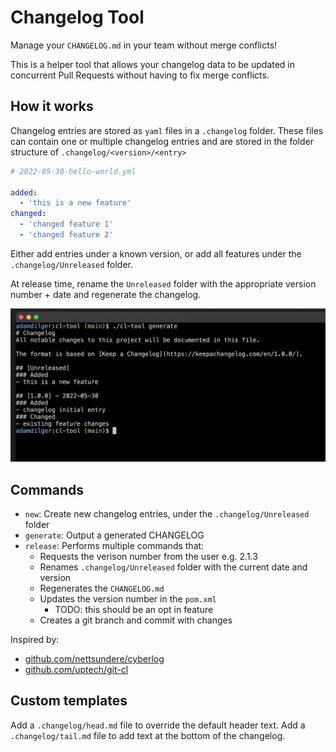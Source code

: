 # Changelog Tool

Manage your `CHANGELOG.md` in your team without merge conflicts!

This is a helper tool that allows your changelog data to be updated in concurrent Pull Requests without having to fix merge conflicts.

## How it works

Changelog entries are stored as `yaml` files in a `.changelog` folder. These files can contain one or multiple changelog entries and are stored in the folder structure of `.changelog/<version>/<entry>`

```yaml
# 2022-05-30-hello-world.yml

added:
  - 'this is a new feature'
changed:
  - 'changed feature 1'
  - 'changed feature 2'
```

Either add entries under a known version, or add all features under the `.changelog/Unreleased` folder.

At release time, rename the `Unreleased` folder with the appropriate version number + date and regenerate the changelog.

![](/images/generate.jpg)


## Commands

- `new`: Create new changelog entries, under the `.changelog/Unreleased` folder
- `generate`: Output a generated CHANGELOG
- `release`: Performs multiple commands that:
  - Requests the verison number from the user e.g. 2.1.3
  - Renames `.changelog/Unreleased` folder with the current date and version
  - Regenerates the `CHANGELOG.md`
  - Updates the version number in the `pom.xml`
    - TODO: this should be an opt in feature
  - Creates a git branch and commit with changes

Inspired by:
  - [github.com/nettsundere/cyberlog](https://github.com/nettsundere/cyberlog)
  - [github.com/uptech/git-cl](https://github.com/uptech/git-cl)

## Custom templates

Add a `.changelog/head.md` file to override the default header text. Add a `.changelog/tail.md` file to add text at the bottom of the changelog.
